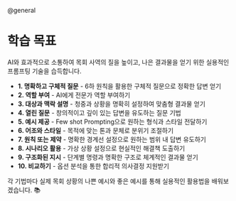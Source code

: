 @general

# 학습 목표

AI와 효과적으로 소통하여 목회 사역의 질을 높이고, 나은 결과물을 얻기 위한 실용적인 프롬프팅 기술을 습득합니다.

- **1. 명확하고 구체적 질문** - 6하 원칙을 활용한 구체적 질문으로 정확한 답변 얻기
- **2. 역할 부여** - AI에게 전문가 역할 부여하기
- **3. 대상과 맥락 설명** - 청중과 상황을 명확히 설정하여 맞춤형 결과물 얻기
- **4. 열린 질문** - 창의적이고 깊이 있는 답변을 유도하는 질문 기법
- **5. 예시 제공** - Few shot Prompting으로 원하는 형식과 스타일 전달하기
- **6. 어조와 스타일** - 목적에 맞는 톤과 문체로 분위기 조절하기
- **7. 원칙 또는 제약** - 명확한 경계선 설정으로 원하는 범위 내 답변 유도하기
- **8. 시나리오 활용** - 가상 상황 설정으로 현실적인 해결책 도출하기
- **9. 구조화된 지시** - 단계별 명령과 명확한 구조로 체계적인 결과물 얻기
- **10. 비교하기** - 옵션 분석을 통한 합리적 의사결정 지원받기

각 기법마다 실제 목회 상황의 나쁜 예시와 좋은 예시를 통해 실용적인 활용법을 배워보겠습니다. 📚
